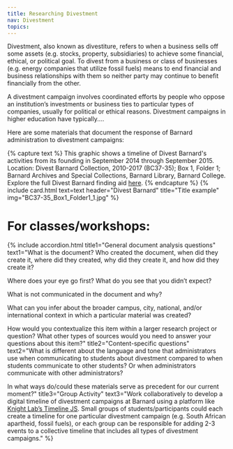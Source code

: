 ```yaml
---
title: Researching Divestment
nav: Divestment
topics:
---
```


Divestment, also known as divestiture, refers to when a business sells off some assets (e.g. stocks, property, subsidiaries) to achieve some financial, ethical, or political goal. To divest from a business or class of businesses (e.g. energy companies that utilize fossil fuels) means to end financial and business relationships with them so neither party may continue to benefit financially from the other. 

A divestment campaign involves coordinated efforts by people who oppose an institution’s investments or business ties to particular types of companies, usually for political or ethical reasons. Divestment campaigns in higher education have typically....

Here are some materials that document the response of Barnard administration to divestment campaigns: 

{% capture text %}
This graphic shows a timeline of Divest Barnard's activities from its founding in September 2014 through September 2015.
Location: Divest Barnard Collection, 2010-2017 (BC37-35); Box 1, Folder 1; Barnard Archives and Special Collections, Barnard Library, Barnard College.
Explore the full Divest Barnard finding aid [here]([https://getbootstrap.com/docs/4.1/components/card/](https://collections.barnard.edu/public/repositories/2/resources/381)).
{% endcapture %}
{% include card.html text=text header="Divest Barnard" title="Title example" img="BC37-35_Box1_Folder1_1.jpg" %}


# For classes/workshops: 
{% include accordion.html title1="General document analysis questions" text1="What is the document? Who created the document, when did they create it, where did they created, why did they create it, and how did they create it?<p>Where does your eye go first? What do you see that you didn’t expect?<p>What is not communicated in the document and why?<p>What can you infer about the broader campus, city, national, and/or international context in which a particular material was created?<p>How would you contextualize this item within a larger research project or question? What other types of sources would you need to answer your questions about this item?" title2="Content-specific questions" text2="What is different about the language and tone that administrators use when communicating to students about divestment compared to when students communicate to other students? Or when administrators communicate with other administrators?<p>In what ways do/could these materials serve as precedent for our current moment?" title3="Group Activity" text3="Work collaboratively to develop a digital timeline of divestment campaigns at Barnard using a platform like [Knight Lab’s Timeline JS](https://timeline.knightlab.com/). Small groups of students/participants could each create a timeline for one particular divestment campaign (e.g. South African apartheid, fossil fuels), or each group can be responsible for adding 2-3 events to a collective timeline that includes all types of divestment campaigns."  %}

